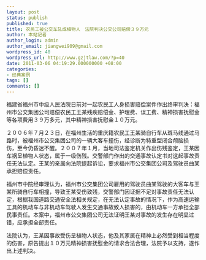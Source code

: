 ```yaml
---
layout: post
status: publish
published: true
title: 农民工被公交车轧成植物人　法院判决公交公司赔偿３９万元
author: 本站记者
author_login: admin
author_email: jiangwei909@gmail.com
wordpress_id: 40
wordpress_url: http://www.gzjtlaw.com/?p=40
date: 2011-03-06 04:19:29.000000000 +08:00
categories:
- 经典案例
tags: []
comments: []
---
```

福建省福州市中级人民法院日前对一起农民工人身损害赔偿案件作出终审判决：福州市公交集团公司赔偿农民工王某残疾赔偿金、护理费、误工费、精神损害抚慰金等各项费用３９万多元，其中精神损害抚慰金１０万元。

２００６年７月２３日，在福州生活的重庆籍农民工王某骑自行车从斑马线通过马路时，被福州市公交集团公司的一辆大客车撞伤，经诊断为特重型闭合颅脑损 伤，至今仍昏迷不醒。２００７年１月，当地司法鉴定机关作出伤残鉴定，王某因车祸呈植物人状态，属于一级伤残。交警部门作出的交通事故认定书对这起事故责任无法认定。王某的亲属向法院提起诉讼，要求福州市公交集团公司及驾驶员曲某承担赔偿责任。

福州市中院经审理认为，福州市公交集团公司雇用的驾驶员曲某驾驶的大客车与王某所骑自行车相撞，导致王某受伤致残，交警部门因证据不足对事故责任无法认 定，根据我国道路交通安全法相关规定，在无法认定事故的情况下，作为高速运输工具的机动车与非机动车驾驶人发生交通事故致人损害的，由机动车一方承担全部 民事责任。本案中，福州市公交集团公司无法证明王某对事故的发生存在明显过错，应承担全部责任。

法院认为，王某因事故受伤呈植物人状态，他及其家属在精神上必然受到相当程度的伤害，原告提出１０万元精神损害抚慰金的请求合法合理，法院予以支持，遂作出上述判决。
